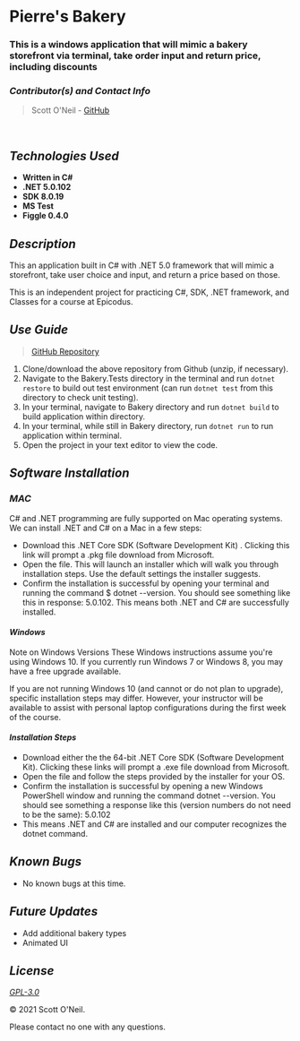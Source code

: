 # **Pierre's Bakery**
### This is a windows application that will mimic a bakery storefront via terminal, take order input and return price, including discounts

 ### _Contributor(s) and Contact Info_
> Scott O'Neil - [GitHub](https://github.com/spnoneil)

<br/>

## _Technologies Used_

* **Written in C#**
* **.NET 5.0.102**
* **SDK 8.0.19**
* **MS Test**
* **Figgle 0.4.0**

## _Description_
This an application built in C# with .NET 5.0 framework that will mimic a storefront, take user choice and input, and return a price based on those.

This is an independent project for practicing C#, SDK, .NET framework, and Classes for a course at Epicodus.

## _Use Guide_

> [GitHub Repository](https://github.com/spnoneil/bakery)
1. Clone/download the above repository from Github (unzip, if necessary).
2. Navigate to the Bakery.Tests directory in the terminal and run `dotnet restore` to build out test environment (can run `dotnet test` from this directory to check unit testing).
3. In your terminal, navigate to Bakery directory and run `dotnet build` to build application within directory. 
4. In your terminal, while still in Bakery directory, run `dotnet run` to run application within terminal.
3. Open the project in your text editor to view the code.

## _Software Installation_
### _MAC_
C# and .NET programming are fully supported on Mac operating systems. We can install .NET and C# on a Mac in a few steps:
* Download this .NET Core SDK (Software Development Kit) . Clicking this link will prompt a .pkg file download from Microsoft.
* Open the file. This will launch an installer which will walk you through installation steps. Use the default settings the installer suggests.
* Confirm the installation is successful by opening your terminal and running the command $ dotnet --version. You should see something like this in response: 5.0.102. This means both .NET and C# are successfully installed.

#### _Windows_
Note on Windows Versions These Windows instructions assume you're using Windows 10. If you currently run Windows 7 or Windows 8, you may have a free upgrade available.

If you are not running Windows 10 (and cannot or do not plan to upgrade), specific installation steps may differ. However, your instructor will be available to assist with personal laptop configurations during the first week of the course.

#### _Installation Steps_
* Download either the the 64-bit .NET Core SDK (Software Development Kit). Clicking these links will prompt a .exe file download from Microsoft.
* Open the file and follow the steps provided by the installer for your OS.
* Confirm the installation is successful by opening a new Windows PowerShell window and running the command dotnet --version. You should see something a response like this (version numbers do not need to be the same): 5.0.102
* This means .NET and C# are installed and our computer recognizes the dotnet command.

## _Known Bugs_
* No known bugs at this time.

## _Future Updates_
* Add additional bakery types
* Animated UI

## _License_

[_GPL-3.0_](https://opensource.org/licenses/gpl-license)

© 2021 Scott O'Neil.

Please contact no one with any questions.